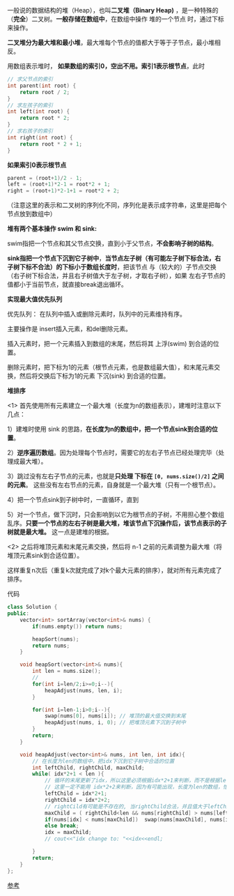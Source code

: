 一般说的数据结构的堆（Heap），也叫**二叉堆（Binary Heap)** ，是一种特殊的（**完全**）二叉树。**一般存储在数组中**，在数组中操作 堆的一个节点 时，通过下标来操作。

**二叉堆分为最大堆和最小堆**，最大堆每个节点的值都大于等于子节点，最小堆相反。

用数组表示堆时， **如果数组的索引0，空出不用。索引1表示根节点**，此时

```c++
// 求父节点的索引
int parent(int root) {
    return root / 2;
}
// 求左孩子的索引
int left(int root) {
    return root * 2;
}
// 求右孩子的索引
int right(int root) {
    return root * 2 + 1;
}
```

**如果索引0表示根节点**

```c++
parent = (root+1)/2 - 1;
left = (root+1)*2-1 = root*2 + 1;
right = (root+1)*2-1+1 = root*2 + 2;
```

（注意这里的表示和二叉树的序列化不同，序列化是表示成字符串，这里是把每个节点放到数组中）

**堆有两个基本操作 swim 和 sink:**

swim指把一个节点和其父节点交换，直到小于父节点，**不会影响子树的结构**。

**sink指把一个节点下沉到它子树中**，**当节点左子树（有可能左子树下标合法，右子树下标不合法）的下标小于数组长度时**，把该节点 与（较大的）子节点交换（右子树下标合法，并且右子树值大于左子树，才取右子树），如果 左右子节点的值都小于当前节点，就直接break退出循环。



**实现最大值优先队列**

优先队列： 在队列中插入或删除元素时，队列中的元素维持有序。

主要操作是 insert插入元素，和del删除元素。

插入元素时，把一个元素插入到数组的末尾，然后将其 上浮(swim) 到合适的位置。

删除元素时，把下标为1的元素（根节点元素，也是数组最大值），和末尾元素交换，然后将交换后下标为1的元素 下沉(sink) 到合适的位置。



**堆排序**

<1> 首先使用所有元素建立一个最大堆（长度为n的数组表示），建堆时注意以下几点：

1）建堆时使用 sink 的思路，**在长度为n的数组中，把一个节点sink到合适的位置**。 

2）**逆序遍历数组**。因为处理每个节点时，需要它的左右子节点已经处理完毕（处理成最大堆）。

3）跳过没有左右子节点的元素，也就是**只处理 下标在 `[0, nums.size()/2]`  之间的元素**。 这些没有左右节点的元素，自身就是一个最大堆（只有一个根节点）。

4）把一个节点sink到子树中时，一直循环，直到

5）对一个节点，做下沉时，只会影响到以它为根节点的子树，不用担心整个数组乱序。**只要一个节点的左右子树是最大堆，堆该节点下沉操作后，该节点表示的子树就是最大堆。** 这一点是建堆的根据。



<2> 之后将堆顶元素和末尾元素交换，然后将 n-1 之前的元素调整为最大堆（将堆顶元素sink到合适位置）。

这样重复n次后（重复k次就完成了对k个最大元素的排序），就对所有元素完成了排序。

代码

```c++
class Solution {
public:
    vector<int> sortArray(vector<int>& nums) {
        if(nums.empty()) return nums;

        heapSort(nums);
        return nums;
    }

    void heapSort(vector<int>& nums){
        int len = nums.size();
        // 
        for(int i=len/2;i>=0;i--){
            heapAdjust(nums, len, i);
        }

        for(int i=len-1;i>0;i--){
            swap(nums[0], nums[i]); // 堆顶的最大值交换到末尾
            heapAdjust(nums, i, 0); // 把堆顶元素下沉到子树中
        }
        return;
    }

    void heapAdjust(vector<int>& nums, int len, int idx){
        // 在长度为len的数组中，把idx下沉到它子树中合适的位置
        int leftChild, rightChild, maxChild;
        while( idx*2+1 < len ){ 
            // 循环的末尾更新了idx，所以这里必须根据idx*2+1来判断，而不是根据leftChild
            // 这里一定不能用 idx*2+2来判断，因为有可能出现，长度为len的数组，恰好最后一个元素是树的左节点
            leftChild = idx*2+1;
            rightChild = idx*2+2;
            // rightCild有可能是不存在的, 当rightChild合法，并且值大于leftChild的值，才取rightChild
            maxChild = ( rightChild<len && nums[rightChild] > nums[leftChild])?rightChild:leftChild;
            if(nums[idx] < nums[maxChild])  swap(nums[maxChild], nums[idx]);
            else break;
            idx = maxChild; 
            // cout<<"idx change to: "<<idx<<endl;

        }
        return;
    }
};
```



[参考](https://mp.weixin.qq.com/s/ZzbUYwFpAqtnvXdjWyj8lg)